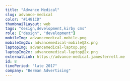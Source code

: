 ```yaml
---
title: "Advance Medical"
slug: advance-medical
color: "#1481CD"
thumbnailLayout: web
tags: "design,development,kirby cms"
role: ["design", "development"]
mobileImg: advancemedical-mobile.png
mobileImg2x: advancemedical-mobile@2x.png
laptopImg: advancemedical-laptop.png
laptopImg2x: advancemedical-laptop@2x.png
externalLink: https://advance-medical.jamesferrell.me
id: 8
timePeriod: "late 2017"
company: "Berman Advertising"
---
```

